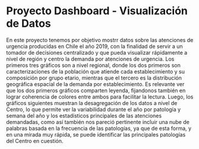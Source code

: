 # Proyecto Dashboard - Visualización de Datos

En este proyecto tenemos por objetivo mostrr datos sobre las atenciones de urgencia producidas en Chile el año 2019, con la finalidad de servir a un tomador de decisiones centralizado y que pueda visualizar rápidamente a nivel de región y centro la demanda por atenciones de urgencia. Los primeros tres gráficos son a nivel regional, donde los dos primeros son caracterizaciones de la población que atiende cada establecimiento y su composición por grupo etario, mientras que el tercero es la distribución geográfica espacial de la demanda por establecimiento.
Es relevante ver que los dos primeros gráficos comparten leyenda, fijandonos también en lograr coherencia de colores entre ambos para facilitar la lectura.
Luego, los gráficos siguientes muestran la desagregación de los datos a nivel de Centro, lo que permite ver la variabilidad durante el año por patología y semana del año y los estadísticos principales de las atenciones demandadas, como así también nos pareció pertinente incluir una nube de palabras basada en la frecuencia de las patologías, ya que de esta forma, y en una mirada muy rápida, se puede identificar las principales patologías del Centro en cuestión.
